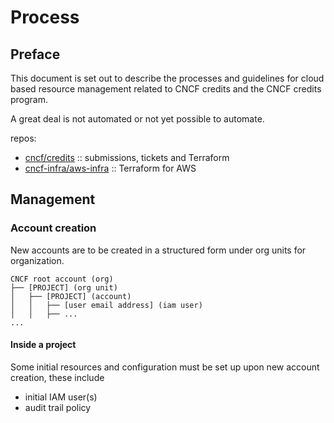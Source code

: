 # Process

## Preface

This document is set out to describe the processes and guidelines for cloud based resource management related to CNCF credits and the CNCF credits program.

A great deal is not automated or not yet possible to automate.

repos:

- [cncf/credits](https://github.com/cncf/credits) :: submissions, tickets and Terraform
- [cncf-infra/aws-infra](https://github.com/cncf-infra/aws-infra) :: Terraform for AWS

## Management

### Account creation

New accounts are to be created in a structured form under org units for organization.

```
CNCF root account (org)
├── [PROJECT] (org unit)
│   ├── [PROJECT] (account)
│   │   ├── [user email address] (iam user)
│   │   ├── ...
...
```

#### Inside a project

Some initial resources and configuration must be set up upon new account creation, these include

- initial IAM user(s)
- audit trail policy
